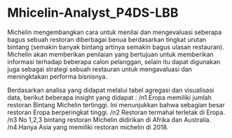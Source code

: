 # Mhicelin-Analyst_P4DS-LBB
Michelin mengembangkan cara untuk menilai dan mengevaluasi seberapa bagus sebuah restoran diberbagai benua berdasarkan tingkat urutan bintang (semakin banyak bintang artinya semakin bagus ulasan restauran). Michelin akan memberikan penilaian yang bertujuan untuk memberikan informasi terhadap beberapa calon pelanggan, selain itu dapat digunakan juga sebagai strategi sebuah restauran untuk mengavaluasi dan meningktakan performa bisnisnya.

Berdasarkan analisa yang didapat melalui tabel agregasi dan visualisasi data, berikut beberapa insight yang didapat :
/n1.Eropa memiliki jumlah restoran Bintang Michelin tertinggi. Ini menunjukkan bahwa sebagian besar restoran Eropa berperingkat tinggi.
/n2 Restoran termahal terletak di Eropa.
/n3 No 1,2,3 bintang restoran Michelin didirikan di Afrika dan Australia.
/n4.Hanya Asia yang memiliki restoran michelin di 2018.
